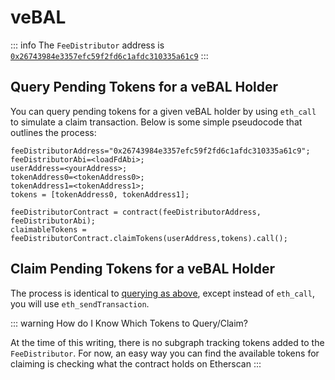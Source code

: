 # veBAL

::: info
The `FeeDistributor` address is [`0x26743984e3357efc59f2fd6c1afdc310335a61c9`](https://etherscan.io/address/0x26743984e3357efc59f2fd6c1afdc310335a61c9#code)
:::

## Query Pending Tokens for a veBAL Holder

You can query pending tokens for a given veBAL holder by using `eth_call` to simulate a claim transaction. Below is some simple pseudocode that outlines the process:

```
feeDistributorAddress="0x26743984e3357efc59f2fd6c1afdc310335a61c9";
feeDistributorAbi=<loadFdAbi>;
userAddress=<yourAddress>;
tokenAddress0=<tokenAddress0>;
tokenAddress1=<tokenAddress1>;
tokens = [tokenAddress0, tokenAddress1];

feeDistributorContract = contract(feeDistributorAddress, feeDistributorAbi);
claimableTokens = feeDistributorContract.claimTokens(userAddress,tokens).call();
```

## Claim Pending Tokens for a veBAL Holder

The process is identical to [querying as above](vebal.md#how-to-query-pending-tokens-for-a-vebal-holders), except instead of `eth_call`, you will use `eth_sendTransaction`.

::: warning How do I Know Which Tokens to Query/Claim?

At the time of this writing, there is no subgraph tracking tokens added to the `FeeDistributor`. For now, an easy way you can find the available tokens for claiming is checking what the contract holds on Etherscan
:::
